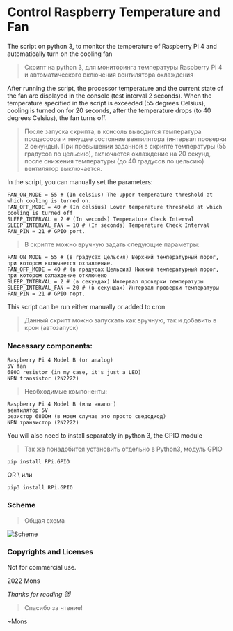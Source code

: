 # Control Raspberry Temperature and Fan
The script on python 3, to monitor the temperature of Raspberry Pi 4 and automatically turn on the cooling fan
> Скрипт на python 3, для мониторинга температуры Raspberry Pi 4 и автоматического включения вентилятора охлаждения

After running the script, the processor temperature and the current state of the fan are displayed in the console (test interval 2 seconds). When the temperature specified in the script is exceeded (55 degrees Celsius), cooling is turned on for 20 seconds, after the temperature drops (to 40 degrees Celsius), the fan turns off.
>После запуска скрипта, в консоль выводится температура процессора и текущее состояние вентилятора (интервал проверки 2 секунды). При превышении заданной в скрипте температуры (55  градусов по цельсию), включается охлаждение на 20 секунд, после снижения температуры (до 40 градусов по цельсию) вентилятор выключается.

In the script, you can manually set the parameters:
```
FAN_ON_MODE = 55 # (In celsius) The upper temperature threshold at which cooling is turned on.
FAN_OFF_MODE = 40 # (In celsius) Lower temperature threshold at which cooling is turned off
SLEEP_INTERVAL = 2 # (In seconds) Temperature Check Interval
SLEEP_INTERVAL_FAN = 10 # (In seconds) Temperature Check Interval
FAN_PIN = 21 # GPIO port.
```
>В скрипте можно вручную задать следующие параметры:
```
FAN_ON_MODE = 55 # (в градусах Цельсия) Верхний температурный порог, при котором включается охлаждение.
FAN_OFF_MODE = 40 # (в градусах Цельсия) Нижний температурный порог, при котором охлаждение отключено
SLEEP_INTERVAL = 2 # (в секундах) Интервал проверки температуры
SLEEP_INTERVAL_FAN = 20 # (в секундах) Интервал проверки температуры
FAN_PIN = 21 # GPIO порт.
```

This script can be run either manually or added to cron
>Данный скрипт можно запускать как вручную, так и добавить в крон (автозапуск)

### Necessary components:
```
Raspberry Pi 4 Model B (or analog)
5V fan
680Ω resistor (in my case, it's just a LED)
NPN transistor (2N2222)
```

>Необходимые компоненты:
```
Raspberry Pi 4 Model B (или аналог)
вентилятор 5V
резистор 680Ом (в моем случае это просто сведодиод)
NPN транзистор (2N2222)
```

You will also need to install separately in python 3, the GPIO module
>Так же понадобится установить отдельно в Python3,  модуль GPIO
```
pip install RPi.GPIO
```
OR \ или
```
pip3 install RPi.GPIO
```


### Scheme
> Общая схема

![Scheme](https://github.com/blyamur/Control-Raspberry-Temperature-and-Fan/blob/master/img/image.jpg)

### Copyrights and Licenses
Not for commercial use.

2022  Mons



<!--
### Did you find this useful?!
> Вы нашли это  полезным ?!

Happy to hear that :) *If You want to help me, you can buy me a cup of cup of coffee ( [yoomoney](https://yoomoney.ru/to/41001158104834) or [PayPal](https://paypal.me/enkonu) or [ko-fi](https://ko-fi.com/W7W460SQ3) )*

> Рад это слышать :) Если вы хотите мне помочь, вы можете угостить меня чашкой кофе
 -->


*Thanks for reading :heart_eyes_cat:*
> Спасибо за чтение!

~Mons
